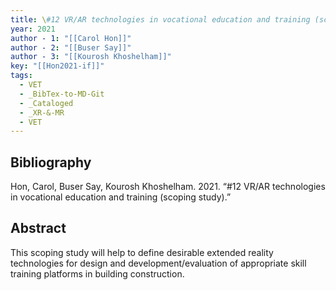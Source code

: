 ```yaml
---
title: \#12 VR/AR technologies in vocational education and training (scoping study)
year: 2021
author - 1: "[[Carol Hon]]"
author - 2: "[[Buser Say]]"
author - 3: "[[Kourosh Khoshelham]]"
key: "[[Hon2021-if]]"
tags:
  - VET
  - _BibTex-to-MD-Git
  - _Cataloged
  - _XR-&-MR
  - VET
---
```


## Bibliography
Hon, Carol, Buser Say, Kourosh Khoshelham. 2021. “\#12 VR/AR technologies in vocational education and training (scoping study).” 

## Abstract
This scoping study will help to define desirable extended reality technologies for design and development/evaluation of appropriate skill training platforms in building construction.